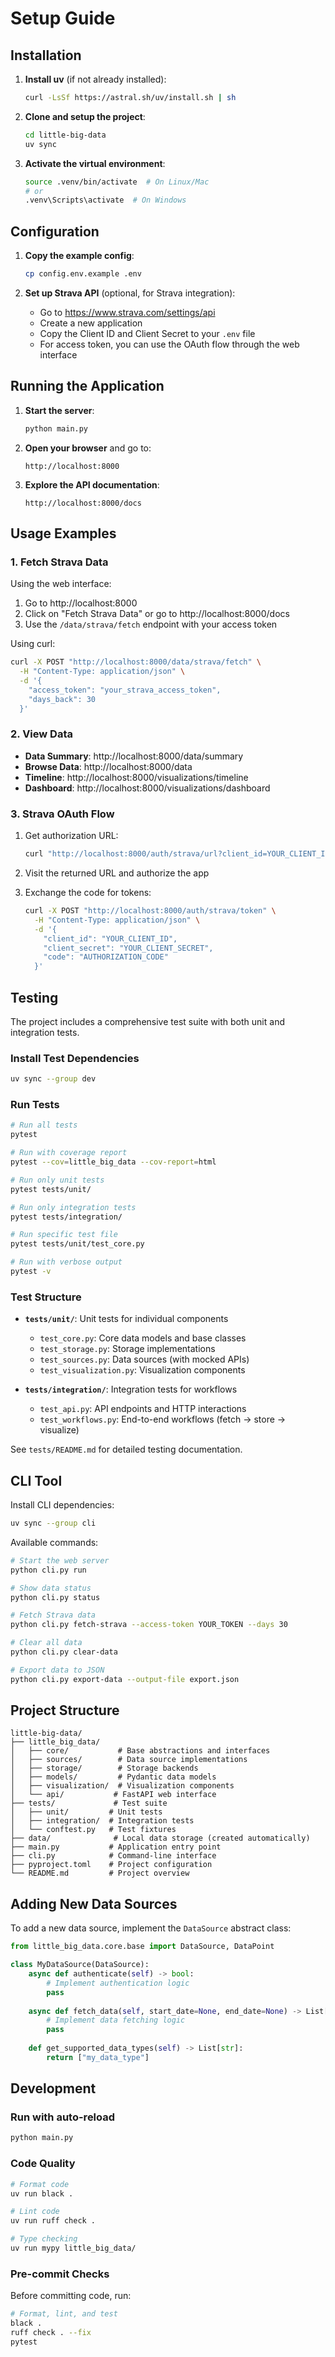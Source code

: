 # Setup Guide

## Installation

1. **Install uv** (if not already installed):
   ```bash
   curl -LsSf https://astral.sh/uv/install.sh | sh
   ```

2. **Clone and setup the project**:
   ```bash
   cd little-big-data
   uv sync
   ```

3. **Activate the virtual environment**:
   ```bash
   source .venv/bin/activate  # On Linux/Mac
   # or
   .venv\Scripts\activate  # On Windows
   ```

## Configuration

1. **Copy the example config**:
   ```bash
   cp config.env.example .env
   ```

2. **Set up Strava API** (optional, for Strava integration):
   - Go to https://www.strava.com/settings/api
   - Create a new application
   - Copy the Client ID and Client Secret to your `.env` file
   - For access token, you can use the OAuth flow through the web interface

## Running the Application

1. **Start the server**:
   ```bash
   python main.py
   ```

2. **Open your browser** and go to:
   ```
   http://localhost:8000
   ```

3. **Explore the API documentation**:
   ```
   http://localhost:8000/docs
   ```

## Usage Examples

### 1. Fetch Strava Data

Using the web interface:
1. Go to http://localhost:8000
2. Click on "Fetch Strava Data" or go to http://localhost:8000/docs
3. Use the `/data/strava/fetch` endpoint with your access token

Using curl:
```bash
curl -X POST "http://localhost:8000/data/strava/fetch" \
  -H "Content-Type: application/json" \
  -d '{
    "access_token": "your_strava_access_token",
    "days_back": 30
  }'
```

### 2. View Data

- **Data Summary**: http://localhost:8000/data/summary
- **Browse Data**: http://localhost:8000/data
- **Timeline**: http://localhost:8000/visualizations/timeline
- **Dashboard**: http://localhost:8000/visualizations/dashboard

### 3. Strava OAuth Flow

1. Get authorization URL:
   ```bash
   curl "http://localhost:8000/auth/strava/url?client_id=YOUR_CLIENT_ID"
   ```

2. Visit the returned URL and authorize the app

3. Exchange the code for tokens:
   ```bash
   curl -X POST "http://localhost:8000/auth/strava/token" \
     -H "Content-Type: application/json" \
     -d '{
       "client_id": "YOUR_CLIENT_ID",
       "client_secret": "YOUR_CLIENT_SECRET",
       "code": "AUTHORIZATION_CODE"
     }'
   ```

## Testing

The project includes a comprehensive test suite with both unit and integration tests.

### Install Test Dependencies

```bash
uv sync --group dev
```

### Run Tests

```bash
# Run all tests
pytest

# Run with coverage report
pytest --cov=little_big_data --cov-report=html

# Run only unit tests
pytest tests/unit/

# Run only integration tests  
pytest tests/integration/

# Run specific test file
pytest tests/unit/test_core.py

# Run with verbose output
pytest -v
```

### Test Structure

- **`tests/unit/`**: Unit tests for individual components
  - `test_core.py`: Core data models and base classes
  - `test_storage.py`: Storage implementations
  - `test_sources.py`: Data sources (with mocked APIs)
  - `test_visualization.py`: Visualization components

- **`tests/integration/`**: Integration tests for workflows
  - `test_api.py`: API endpoints and HTTP interactions
  - `test_workflows.py`: End-to-end workflows (fetch → store → visualize)

See `tests/README.md` for detailed testing documentation.

## CLI Tool

Install CLI dependencies:
```bash
uv sync --group cli
```

Available commands:
```bash
# Start the web server
python cli.py run

# Show data status
python cli.py status

# Fetch Strava data
python cli.py fetch-strava --access-token YOUR_TOKEN --days 30

# Clear all data
python cli.py clear-data

# Export data to JSON
python cli.py export-data --output-file export.json
```

## Project Structure

```
little-big-data/
├── little_big_data/
│   ├── core/           # Base abstractions and interfaces
│   ├── sources/        # Data source implementations
│   ├── storage/        # Storage backends
│   ├── models/         # Pydantic data models
│   ├── visualization/  # Visualization components
│   └── api/           # FastAPI web interface
├── tests/             # Test suite
│   ├── unit/         # Unit tests
│   ├── integration/  # Integration tests
│   └── conftest.py   # Test fixtures
├── data/              # Local data storage (created automatically)
├── main.py           # Application entry point
├── cli.py            # Command-line interface
├── pyproject.toml    # Project configuration
└── README.md         # Project overview
```

## Adding New Data Sources

To add a new data source, implement the `DataSource` abstract class:

```python
from little_big_data.core.base import DataSource, DataPoint

class MyDataSource(DataSource):
    async def authenticate(self) -> bool:
        # Implement authentication logic
        pass
    
    async def fetch_data(self, start_date=None, end_date=None) -> List[DataPoint]:
        # Implement data fetching logic
        pass
    
    def get_supported_data_types(self) -> List[str]:
        return ["my_data_type"]
```

## Development

### Run with auto-reload
```bash
python main.py
```

### Code Quality
```bash
# Format code
uv run black .

# Lint code
uv run ruff check .

# Type checking
uv run mypy little_big_data/
```

### Pre-commit Checks
Before committing code, run:
```bash
# Format, lint, and test
black .
ruff check . --fix
pytest
``` 